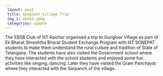 ```yaml
---
 layout: post	
 title: Gungloor Village Trip
 img_1: ebsb3.jpeg
 categories: update
---
```

The EBSB Club of IIIT Raichur organised a trip to Gungloor Village as part of Ek Bharat Shreshtha Bharat Student Exchange Program with IIIT SONEPAT students to make them understand the rural culture and tradition of State of Telangana. The students have also visited the Government school where they have interacted with the school students and enjoyed some fun activities like singing, dancing. Later they have visited the Gram Panchayat where they interacted with the Sarpanch of the village.
